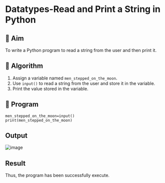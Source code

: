 # Datatypes-Read and Print a String in Python

## 🎯 Aim
To write a Python program to read a string from the user and then print it.

## 🧠 Algorithm
1. Assign a variable named `men_stepped_on_the_moon`.
2. Use `input()` to read a string from the user and store it in the variable.
3. Print the value stored in the variable.

## 🧾 Program
    men_stepped_on_the_moon=input() 
    print(men_stepped_on_the_moon)
## Output
![image](https://github.com/user-attachments/assets/4fda45cc-846f-4087-9f2d-0ca4f2ae449a)

## Result
Thus, the program has been successfully execute.
